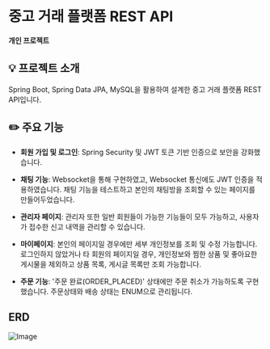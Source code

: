 # 중고 거래 플랫폼 REST API
**개인 프로젝트**

## 💡 프로젝트 소개

Spring Boot, Spring Data JPA, MySQL을 활용하여 설계한 중고 거래 플랫폼 REST API입니다. 

## ✏️ 주요 기능

- **회원 가입 및 로그인**: Spring Security 및 JWT 토큰 기반 인증으로 보안을 강화했습니다. 
  
- **채팅 기능**: Websocket을 통해 구현하였고, Websocket 통신에도 JWT 인증을 적용하였습니다. 채팅 기능을 테스트하고 본인의 채팅방을 조회할 수 있는 페이지를 만들어두었습니다. 
  
- **관리자 페이지**: 관리자 또한 일반 회원들이 가능한 기능들이 모두 가능하고, 사용자가 접수한 신고 내역을 관리할 수 있습니다. 
  
- **마이페이지**: 본인의 페이지일 경우에만 세부 개인정보를 조회 및 수정 가능합니다. 로그인하지 않았거나 타 회원의 페이지일 경우, 개인정보와 찜한 상품 및 좋아요한 게시물을 제외하고 상품 목록, 게시글 목록만 조회 가능합니다.
  
- **주문 기능**: '주문 완료(ORDER_PLACED)' 상태에만 주문 취소가 가능하도록 구현했습니다. 주문상태와 배송 상태는 ENUM으로 관리됩니다.

  
## ERD
![Image](https://github.com/user-attachments/assets/507d32aa-95e7-4e6d-bb3e-284ed045221b)
